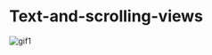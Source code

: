 # Text-and-scrolling-views
![gif1](https://user-images.githubusercontent.com/50353804/161394565-a7ac31f6-b2bf-4b51-ba4c-f412c473ae17.gif)

